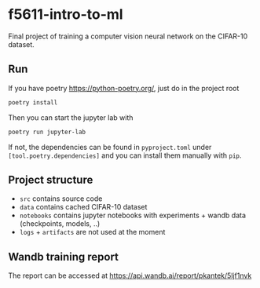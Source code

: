 # f5611-intro-to-ml
Final project of training a computer vision neural network on the CIFAR-10 dataset.

## Run

If you have poetry https://python-poetry.org/, just do in the project root
```bash
poetry install
```

Then you can start the jupyter lab with
```bash
poetry run jupyter-lab
```

If not, the dependencies can be found in `pyproject.toml` under `[tool.poetry.dependencies]` and you can install them manually with `pip`.


## Project structure

* `src` contains source code
* `data` contains cached CIFAR-10 dataset
* `notebooks` contains jupyter notebooks with experiments + wandb data (checkpoints, models, ..)
* `logs` + `artifacts` are not used at the moment

## Wandb training report

The report can be accessed at https://api.wandb.ai/report/pkantek/5ljf1nvk
